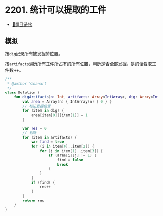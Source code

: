 # 2201. 统计可以提取的工件

- [🔗题目链接](https://leetcode-cn.com/problems/count-artifacts-that-can-be-extracted/)

## 模拟

按`dig`记录所有被发掘的位置。

按`artifacts`遍历所有工件所占有的所有位置，判断是否全部发掘，是的话提取工件数++。

```kotlin
/**
 * @author Yananart
 */
class Solution {
    fun digArtifacts(n: Int, artifacts: Array<IntArray>, dig: Array<IntArray>): Int {
        val area = Array(n) { IntArray(n) { 0 } }
        // 标记发掘位置
        for (item in dig) {
            area[item[0]][item[1]] = 1
        }

        var res = 0
        // 判断
        for (item in artifacts) {
            var find = true
            for (i in item[0]..item[2]) {
                for (j in item[1]..item[3]) {
                    if (area[i][j] != 1) {
                        find = false
                        break
                    }
                }
            }
            if (find) {
                res++
            }
        }
        return res
    }
}
```
